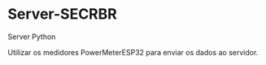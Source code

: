 # Server-SECRBR
Server Python

Utilizar os medidores PowerMeterESP32 para enviar os dados ao servidor.
